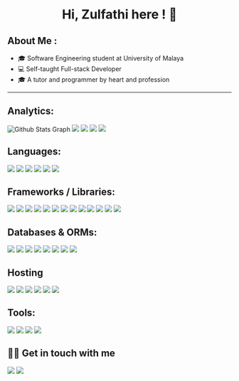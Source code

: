 <h1 align="center"> Hi, Zulfathi here ! 👋</h1>

## About Me :
<ul>
  <li>🎓 Software Engineering student at University of Malaya </li>
  <li>💻 Self-taught Full-stack Developer</li>
  <li>🎓 A tutor and programmer by heart and profession</li>
</ul>
<hr></hr>

## Analytics: 

![Github Stats Graph](http://github-profile-summary-cards.vercel.app/api/cards/profile-details?username=zulfathihanafi&theme=2077)
![](http://github-profile-summary-cards.vercel.app/api/cards/repos-per-language?username=zulfathihanafi&theme=2077)
![](http://github-profile-summary-cards.vercel.app/api/cards/most-commit-language?username=zulfathihanafi&theme=2077)
![](http://github-profile-summary-cards.vercel.app/api/cards/stats?username=zulfathihanafi&theme=2077)
![](http://github-profile-summary-cards.vercel.app/api/cards/productive-time?username=zulfathihanafi&theme=2077&utcOffset=8)


## Languages:
<p>
  <img src="https://img.shields.io/badge/Java-ED8B00?style=for-the-badge&logo=java&logoColor=white">
  <img src="https://img.shields.io/badge/Python-3776AB?style=for-the-badge&logo=python&logoColor=white">
  <img src="https://img.shields.io/badge/HTML5-E34F26?style=for-the-badge&logo=html5&logoColor=white">
  <img src="https://img.shields.io/badge/CSS3-1572B6?style=for-the-badge&logo=css3&logoColor=white">
  <img src="https://img.shields.io/badge/javascript-%23323330.svg?style=for-the-badge&logo=javascript&logoColor=%23F7DF1E">
  <img src="https://img.shields.io/badge/typescript-%23007ACC.svg?style=for-the-badge&logo=typescript&logoColor=white">
  
  
</p>

## Frameworks / Libraries:
<p>
  <img src="https://img.shields.io/badge/blazor-%235C2D91.svg?style=for-the-badge&logo=blazor&logoColor=white">
  <img src="https://img.shields.io/badge/NPM-%23CB3837.svg?style=for-the-badge&logo=npm&logoColor=white">
  <img src="https://img.shields.io/badge/Next-black?style=for-the-badge&logo=next.js&logoColor=white">
  <img src="https://img.shields.io/badge/node.js-6DA55F?style=for-the-badge&logo=node.js&logoColor=white">
  <img src="https://img.shields.io/badge/NODEMON-%23323330.svg?style=for-the-badge&logo=nodemon&logoColor=%BBDEAD">
  <img src="https://img.shields.io/badge/Bootstrap-563D7C?style=for-the-badge&logo=bootstrap&logoColor=white">
  <img src="https://img.shields.io/badge/tailwindcss-%2338B2AC.svg?style=for-the-badge&logo=tailwind-css&logoColor=white">
  <img src="https://img.shields.io/badge/react-%2320232a.svg?style=for-the-badge&logo=react&logoColor=%2361DAFB">
  <img src="https://img.shields.io/badge/react_native-%2320232a.svg?style=for-the-badge&logo=react&logoColor=%2361DAFB">
  <img src="https://img.shields.io/badge/MUI-%230081CB.svg?style=for-the-badge&logo=mui&logoColor=white">
  
  <img src="https://img.shields.io/badge/Django-092E20?style=for-the-badge&logo=django&logoColor=white">
  <img src="https://img.shields.io/badge/FastAPI-005571?style=for-the-badge&logo=fastapi">
  <img src="https://img.shields.io/badge/Ionic-%233880FF.svg?style=for-the-badge&logo=Ionic&logoColor=white">
  
</p>

## Databases & ORMs:
<p>
<img src="https://img.shields.io/badge/MySQL-00000F?style=for-the-badge&logo=mysql&logoColor=white">
<img src="https://img.shields.io/badge/PostgreSQL-316192?style=for-the-badge&logo=postgresql&logoColor=white">
<img src="https://img.shields.io/badge/Microsoft%20SQL%20Server-CC2927?style=for-the-badge&logo=microsoft%20sql%20server&logoColor=white">
  <img src="https://img.shields.io/badge/Firebase-039BE5?style=for-the-badge&logo=Firebase&logoColor=white">
  <img src="https://img.shields.io/badge/sqlite-%2307405e.svg?style=for-the-badge&logo=sqlite&logoColor=white">
  <img src="https://img.shields.io/badge/Supabase-3ECF8E?style=for-the-badge&logo=supabase&logoColor=white">
  
  <img src="https://img.shields.io/badge/Prisma-3982CE?style=for-the-badge&logo=Prisma&logoColor=white">
  <img src="https://img.shields.io/badge/Sequelize-52B0E7?style=for-the-badge&logo=Sequelize&logoColor=white">
  
</p>

## Hosting
<p>
  <img src="https://img.shields.io/badge/firebase-%23039BE5.svg?style=for-the-badge&logo=firebase">
  <img src="https://img.shields.io/badge/netlify-%23000000.svg?style=for-the-badge&logo=netlify&logoColor=#00C7B7">
  <img src="https://img.shields.io/badge/vercel-%23000000.svg?style=for-the-badge&logo=vercel&logoColor=white">
  <img src="https://img.shields.io/badge/Supabase-3ECF8E?style=for-the-badge&logo=supabase&logoColor=white">
  <img src="https://img.shields.io/badge/GoogleCloud-%234285F4.svg?style=for-the-badge&logo=google-cloud&logoColor=white">
  <img src="https://img.shields.io/badge/heroku-%23430098.svg?style=for-the-badge&logo=heroku&logoColor=white">
  
</p>

## Tools:
<p>
  <img src="https://img.shields.io/badge/VisualStudioCode-0078d7.svg?style=for-the-badge&logo=visual-studio-code&logoColor=white">
  <img src="https://img.shields.io/badge/git-%23F05033.svg?style=for-the-badge&logo=git&logoColor=white">
  <img src="https://img.shields.io/badge/figma-%23F24E1E.svg?style=for-the-badge&logo=figma&logoColor=white">
  <img src="https://img.shields.io/badge/Trello-%23026AA7.svg?style=for-the-badge&logo=Trello&logoColor=white">
</p>





## 🤝🏻 Get in touch with me
<p>
<a href="https://www.linkedin.com/in/zulfathihanafi/"><img src="https://img.shields.io/badge/LinkedIn-0077B5?style=for-the-badge&logo=linkedin&logoColor=white"></a>
<a href="mailto:fathiimran7@gmail.com"><img src="https://img.shields.io/badge/Gmail-D14836?style=for-the-badge&logo=gmail&logoColor=white"></a>
</p>
